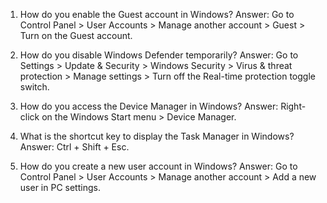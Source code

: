 1. How do you enable the Guest account in Windows? 
Answer: Go to Control Panel > User Accounts > Manage another account > Guest > Turn on the Guest account.

2. How do you disable Windows Defender temporarily? 
Answer: Go to Settings > Update & Security > Windows Security > Virus & threat protection > Manage settings > Turn off the Real-time protection toggle switch.

3. How do you access the Device Manager in Windows? 
Answer: Right-click on the Windows Start menu > Device Manager.

4. What is the shortcut key to display the Task Manager in Windows? 
Answer: Ctrl + Shift + Esc.

5. How do you create a new user account in Windows? 
Answer: Go to Control Panel > User Accounts > Manage another account > Add a new user in PC settings.